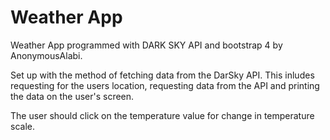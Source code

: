 # Weather App
 Weather App programmed with DARK SKY API and bootstrap 4 by AnonymousAlabi.
 
 Set up with the method of fetching data from the DarSky API. This inludes requesting for the users location, requesting data from the API and printing the data on the user's screen.
 
The user should click on the temperature value for change in temperature scale.
